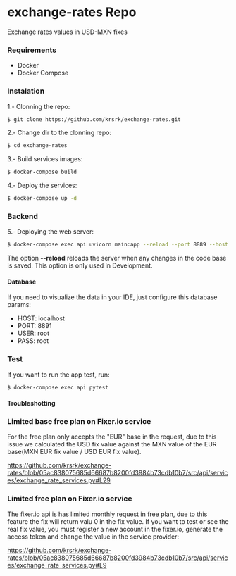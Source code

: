 # exchange-rates Repo
Exchange rates values in USD-MXN fixes

### Requirements

- Docker
- Docker Compose

### Instalation

1.- Clonning the repo: 

```bash
$ git clone https://github.com/krsrk/exchange-rates.git
``` 

2.- Change dir to the clonning repo:

```bash
$ cd exchange-rates
``` 

3.- Build services images:

```bash
$ docker-compose build
``` 

4.- Deploy the services:

```bash
$ docker-compose up -d
``` 


### Backend

5.- Deploying the web server:

```bash
$ docker-compose exec api uvicorn main:app --reload --port 8889 --host 0.0.0.0
``` 

The option **--reload** reloads the server when any changes in the code base is saved. This option is only used in Development.

#### Database
If you need to visualize the data in your IDE, just configure this database params:
* HOST: localhost
* PORT: 8891
* USER: root
* PASS: root

### Test

If you want to run the app test, run:

```bash
$ docker-compose exec api pytest
```

#### Troubleshotting

### Limited base free plan on Fixer.io service
For the free plan only accepts the "EUR" base in the request, due to this issue we calculated the USD fix value against the MXN value of the EUR base(MXN EUR fix value / USD EUR fix value).

https://github.com/krsrk/exchange-rates/blob/05ac838075685d66687b8200fd3984b73cdb10b7/src/api/services/exchange_rate_services.py#L29


### Limited free plan on Fixer.io service
The fixer.io api is has limited monthly request in free plan, due to this feature the fix will return valu 0 in the fix value. If you want to test or see the real fix value, you must register a new account in the fixer.io, generate the access token and change the value in the service provider:

https://github.com/krsrk/exchange-rates/blob/05ac838075685d66687b8200fd3984b73cdb10b7/src/api/services/exchange_rate_services.py#L9



